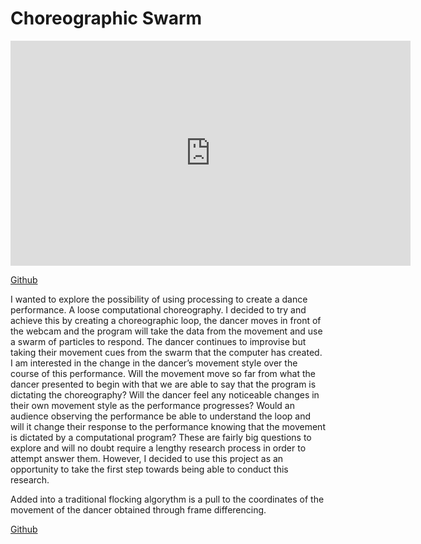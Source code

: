 
# Choreographic Swarm

<iframe width="640" height="360" src="https://www.youtube.com/embed/ptwO6Qy5WDY" frameborder="0" allow="autoplay; encrypted-media" allowfullscreen></iframe>

[Github](https://github.com/amycartwright/Choreographic-Swarm) 


I wanted to explore the possibility of using processing to create a dance performance. A loose
computational choreography. I decided to try and achieve this by creating a choreographic
loop, the dancer moves in front of the webcam and the program will take the data from the
movement and use a swarm of particles to respond. The dancer continues to improvise but
taking their movement cues from the swarm that the computer has created. I am interested in
the change in the dancer’s movement style over the course of this performance. Will the
movement move so far from what the dancer presented to begin with that we are able to say
that the program is dictating the choreography? Will the dancer feel any noticeable changes
in their own movement style as the performance progresses? Would an audience observing
the performance be able to understand the loop and will it change their response to the
performance knowing that the movement is dictated by a computational program?
These are fairly big questions to explore and will no doubt require a lengthy research process
in order to attempt answer them. However, I decided to use this project as an opportunity to
take the first step towards being able to conduct this research.

Added into a traditional flocking algorythm is a pull to the coordinates of the movement of the dancer obtained through frame differencing.

[Github](https://github.com/amycartwright/Choreographic-Swarm) 
